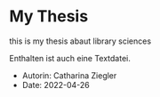 # My Thesis 
this is my thesis abaut library sciences

Enthalten ist auch eine Textdatei. 

- Autorin: Catharina Ziegler
- Date: 2022-04-26
